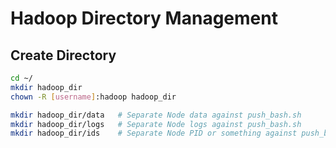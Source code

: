 # Hadoop Directory Management

## Create Directory
```sh
cd ~/
mkdir hadoop_dir
chown -R [username]:hadoop hadoop_dir

mkdir hadoop_dir/data   # Separate Node data against push_bash.sh
mkdir hadoop_dir/logs   # Separate Node logs against push_bash.sh
mkdir hadoop_dir/ids    # Separate Node PID or something against push_bash.sh
```
